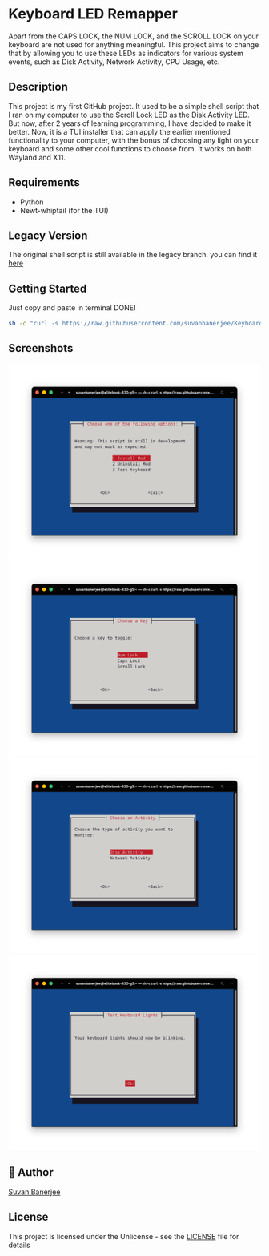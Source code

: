 # Keyboard LED Remapper

Apart from the CAPS LOCK, the NUM LOCK, and the SCROLL LOCK on your keyboard are not used for anything meaningful. This project aims to change that by allowing you to use these LEDs as indicators for various system events, such as Disk Activity, Network Activity, CPU Usage, etc.

## Description

This project is my first GitHub project. It used to be a simple shell script that I ran on my computer to use the Scroll Lock LED as the Disk Activity LED. But now, after 2 years of learning programming, I have decided to make it better. Now, it is a TUI installer that can apply the earlier mentioned functionality to your computer, with the bonus of choosing any light on your keyboard and some other cool functions to choose from. It works on both Wayland and X11.

## Requirements

- Python
- Newt-whiptail (for the TUI)

## Legacy Version
The original shell script is still available in the legacy branch. you can find it [here](https://github.com/suvanbanerjee/keyboard-led-remapper/tree/legacy)

## Getting Started

Just copy and paste in terminal DONE!

```bash
sh -c "curl -s https://raw.githubusercontent.com/suvanbanerjee/Keyboard-LED-Remapper/main/installer.sh -o installer.sh && chmod +x installer.sh && sudo ./installer.sh && rm installer.sh"
```

## Screenshots

![alt text](screenshots/image.png)
![alt text](screenshots/image-1.png)
![alt text](screenshots/image-3.png)
![alt text](screenshots/image-2.png)


## 👥 Author

[Suvan Banerjee](https://github.com/suvanbanerjee)

## License

This project is licensed under the Unlicense - see the [LICENSE](https://github.com/suvanbanerjee/Keyboard-LED-Remapper/blob/main/LICENSE) file for details